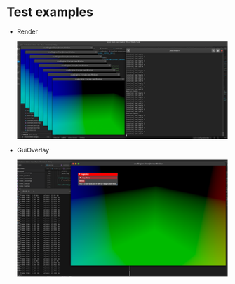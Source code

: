 # Test examples

* Render

  ![multi window](./multi_windows.png)

* GuiOverlay

  ![guiOverlay](./guiOverlay.png)